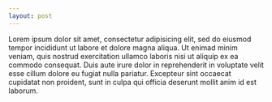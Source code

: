 ```yaml
---
layout: post
---
```


Lorem ipsum dolor sit amet, consectetur adipisicing elit, sed do
eiusmod tempor incididunt ut labore et dolore magna aliqua. Ut enimad
minim veniam, quis nostrud exercitation ullamco laboris nisi ut
aliquip ex ea commodo consequat. Duis aute irure dolor in
reprehenderit in voluptate velit esse cillum dolore eu fugiat nulla
pariatur. Excepteur sint occaecat cupidatat non proident, sunt in
culpa qui officia deserunt mollit anim id est laborum. 
